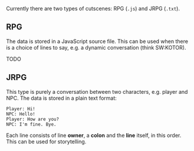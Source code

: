Currently there are two types of cutscenes: RPG (`.js`) and JRPG (`.txt`).

## RPG

The data is stored in a JavaScript source file.
This can be used when there is a choice of lines to say, e.g. a dynamic conversation (think SW:KOTOR).

TODO

## JRPG

This type is purely a conversation between two characters, e.g. player and NPC.
The data is stored in a plain text format:

```
Player: Hi!
NPC: Hello!
Player: How are you?
NPC: I'm fine. Bye.
```

Each line consists of line **owner**, a **colon** and the **line** itself, in this order.
This can be used for storytelling.